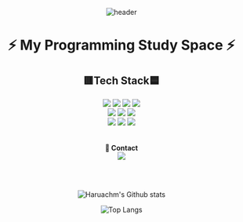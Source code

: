 
<div align="center">

![header](https://capsule-render.vercel.app/api?type=transparent&color=auto&height=300&section=header&text=Haruachm&fontSize=90&fontColor=0077b6)   

# ⚡ My Programming Study Space ⚡

## 🟥Tech Stack🟦     
<img src="https://img.shields.io/badge/HTML5-E34F26?style=flat&logo=HTML5&logoColor=white"/> 
<img src="https://img.shields.io/badge/CSS3-1572B6?style=flat&logo=CSS3&logoColor=white"/>
<img src="https://img.shields.io/badge/JavaScript-F7DF1E?style=flat&logo=JavaScript&logoColor=white"/> 
<img src="https://img.shields.io/badge/TypeScript-3178C6?style=flat&logo=TypeScript&logoColor=white"/>
<br/>
<img src="https://img.shields.io/badge/Python-3776AB?style=flat&logo=Python&logoColor=white"/>
<img src="https://img.shields.io/badge/Dart-0175C2?style=flat&logo=Dart&logoColor=white"/> 
<img src="https://img.shields.io/badge/Flutter-02569B?style=flat&logo=Flutter&logoColor=white"/> 
<br/>
<img src="https://img.shields.io/badge/Notion-000000?style=flat&logo=Notion&logoColor=white"/>
<img src="https://img.shields.io/badge/GitHub-181717?style=flat&logo=GitHub&logoColor=white"/> 
<img src="https://img.shields.io/badge/FastAPI-009688?style=flat&logo=FastAPI&logoColor=white"/> 
<br/>
<br/>  
<br/>  
   🤝<b> Contact</b><br/>  
<img src="https://img.shields.io/badge/24iambusyman@gmail.com-EA4335?style=flat&logo=Gmail&logoColor=white"/> 
   
<br/> <br/>

<div align="center" style="">

![Haruachm's Github stats](https://github-readme-stats.vercel.app/api?username=haruachm&show_icons=true&theme=transparent)
   
![Top Langs](https://github-readme-stats.vercel.app/api/top-langs/?username=haruachm&layout=compact&theme=transparent)

</div>

</div>


 
<!--
**haruachm/haruachm** is a ✨ _special_ ✨ repository because its `README.md` (this file) appears on your GitHub profile.
Here are some ideas to get you started: 
- 🔭 I’m currently working on ...
- 🌱 I’m currently learning ...
- 👯 I’m looking to collaborate on ...
- 🤔 I’m looking for help with ...
- 💬 Ask me about ...
- 📫 How to reach me: ...
- 😄 Pronouns: ...
- ⚡ Fun fact: ...
-->
